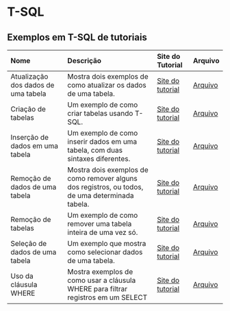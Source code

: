 # T-SQL

## Exemplos em T-SQL de tutoriais

| Nome                                | Descrição                                                                                       | Site do Tutorial                                                                    | Arquivo                                                            |
|:------------------------------------|:------------------------------------------------------------------------------------------------|:------------------------------------------------------------------------------------|:-------------------------------------------------------------------|
| Atualização dos dados de uma tabela | Mostra dois exemplos de como atualizar os dados de uma tabela.                                  | [Site do tutorial](https://www.tutorialspoint.com/t_sql/t_sql_update_statement.htm) | [Arquivo](T-SQL/Atualização%20dos%20dados%20de%20uma%20tabela.sql) |
| Criação de tabelas                  | Um exemplo de como criar tabelas usando T-SQL.                                                  | [Site do tutorial](https://www.tutorialspoint.com/t_sql/t_sql_create_tables.htm)    | [Arquivo](T-SQL/Criação%20de%20tabelas.sql)                        |
| Inserção de dados em uma tabela     | Um exemplo de como inserir dados em uma tabela, com duas sintaxes diferentes.                   | [Site do tutorial](https://www.tutorialspoint.com/t_sql/t_sql_insert_statement.htm) | [Arquivo](T-SQL/Inserção%20de%20dados%20em%20uma%20tabela.sql)     |
| Remoção de dados de uma tabela      | Mostra dois exemplos de como remover alguns dos registros, ou todos, de uma determinada tabela. | [Site do tutorial](https://www.tutorialspoint.com/t_sql/t_sql_delete_statement.htm) | [Arquivo](T-SQL/Remoção%20de%20dados%20de%20uma%20tabela.sql)      |
| Remoção de tabelas                  | Um exemplo de como remover uma tabela inteira de uma vez só.                                    | [Site do tutorial](https://www.tutorialspoint.com/t_sql/t_sql_drop_tables.htm)      | [Arquivo](T-SQL/Remoção%20de%20tabelas.sql)                        |
| Seleção de dados de uma tabela      | Um exemplo que mostra como selecionar dados de uma tabela.                                      | [Site do tutorial](https://www.tutorialspoint.com/t_sql/t_sql_select_statement.htm) | [Arquivo](T-SQL/Seleção%20de%20dados%20de%20uma%20tabela.sql)      |
| Uso da cláusula WHERE               | Mostra exemplos de como usar a cláusula WHERE para filtrar registros em um SELECT               | [Site do tutorial](https://www.tutorialspoint.com/t_sql/t_sql_where_clause.htm)     | [Arquivo](T-SQL/Uso%20da%20cláusula%20WHERE.sql)                   |